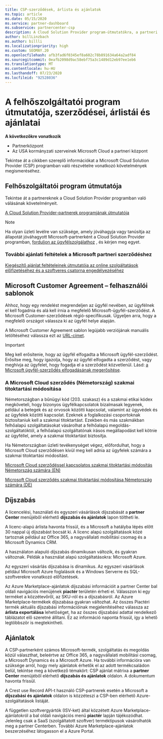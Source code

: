```yaml
---
title: CSP-szerződések, árlista és ajánlatok
ms.topic: article
ms.date: 05/15/2020
ms.service: partner-dashboard
ms.subservice: partnercenter-csp
description: A Cloud Solution Provider program-útmutatókra, a partneri szerződésekre, az ügyfél-szerződésekre, az árlisták és az ajánlatokra mutató hivatkozásokat talál.
author: billLinzbach
ms.author: billli
ms.localizationpriority: high
ms.custom: SEOMAY.20
ms.openlocfilehash: afb3fad6f0345ef8a602c78b891634a64a2adf84
ms.sourcegitcommit: 0eafb2098d9ac58ebf75a3c1489d12eb97ee1eb6
ms.translationtype: MT
ms.contentlocale: hu-HU
ms.lasthandoff: 07/23/2020
ms.locfileid: "92528036"
---
```

# <a name="cloud-solution-provider-program-guide-agreements-price-lists-and-offers"></a>A felhőszolgáltatói program útmutatója, szerződései, árlistái és ajánlatai

**A következőkre vonatkozik**

- Partnerközpont
- Az USA kormányzati szerveinek Microsoft Cloud a partneri központ


Tekintse át a cikkben szereplő információkat a Microsoft Cloud Solution Provider (CSP) programban való részvételre vonatkozó követelmények megismeréséhez.

## <a name="cloud-solution-provider-program-guide"></a>Felhőszolgáltatói program útmutatója

Tekintse át a partnereknek a Cloud Solution Provider programban való válásának követelményeit.

[A Cloud Solution Provider-partnerek programjának útmutatója](https://go.microsoft.com/fwlink/p/?LinkId=617100)

>[!Note]
>Ha olyan üzleti levélre van szüksége, amely jóváhagyja vagy tanúsítja az állapotát jóváhagyott Microsoft-partnerként a Cloud Solution Provider programban, [forduljon az ügyfélszolgálathoz](https://partner.microsoft.com/pcv/servicerequests/create) , és kérjen meg egyet.

### <a name="additional-offer-terms-to-the-microsoft-partner-agreement"></a>További ajánlati feltételek a Microsoft partneri szerződéshez

[Kiegészítő ajánlat feltételeinek útmutatója az online szolgáltatások előfizetéséhez és a szoftveres csatorna engedélyezéséhez](https://query.prod.cms.rt.microsoft.com/cms/api/am/binary/RE3NOo7)

## <a name="microsoft-customer-agreement-customer-templates"></a>Microsoft Customer Agreement – felhasználói sablonok

Ahhoz, hogy egy rendelést megrendeljen az ügyfél nevében, az ügyfélnek el kell fogadnia és alá kell írnia a megfelelő Microsoft-ügyfél-szerződést. A Microsoft Customer-szerződések régió-specifikusak. Ügyeljen arra, hogy a megfelelő országot válassza ki az ügyfél helye alapján.

A Microsoft Customer Agreement sablon legújabb verziójának manuális letöltéséhez válassza ezt az [URL-címet](https://aka.ms/customeragreement).

>[!IMPORTANT]
>Meg kell erősítenie, hogy az ügyfél elfogadta a Microsoft ügyfél-szerződést. Erősítse meg, hogy igazolja, hogy az ügyfél elfogadta a szerződést, vagy meghívja az ügyfelet, hogy fogadja el a szerződést közvetlenül. Lásd: [a Microsoft ügyfél-szerződés elfogadásának megerősítése](confirm-customer-agreement.md).

### <a name="professional-secrecy-amendment-to-the-microsoft-cloud-agreement-germany"></a>A Microsoft Cloud szerződés (Németország) szakmai titoktartási módosítása

Németországban a bűnügyi kód (203. szakasz) és a szakmai etikai kódex megköveteli, hogy bizonyos ügyfélkapcsolatok bizalmasak legyenek, például a betegek és az orvosok közötti kapcsolat, valamint az ügyvédek és az ügyfelek közötti kapcsolat. Ezeknek a foglalkozási csoportoknak biztosítaniuk kell a szakmai titoktartást. Ezekben és más szakmákban felhőalapú szolgáltatásokat vásárolhat a felhőalapú megoldás-szolgáltatóktól, a felhőalapú szolgáltatónak írásos megállapodást kell kötnie az ügyféllel, amely a szakmai titoktartást biztosítja.

Ha Németországban üzleti tevékenységet végez, előfordulhat, hogy a Microsoft Cloud szerződésen kívül meg kell adnia az ügyfelek számára a szakmai titoktartási módosítást.

[Microsoft Cloud szerződéssel kapcsolatos szakmai titoktartási módosítás Németország számára (EN)](https://go.microsoft.com/fwlink/?linkid=2030827&clcid=0x409)

[Microsoft Cloud szerződés szakmai titoktartási módosítása Németország számára (DE)](https://go.microsoft.com/fwlink/?linkid=2030827&clcid=0x407)

## <a name="pricing"></a>Díjszabás

A licencelési, használati és egyszeri vásárlások díjszabását a **partner Center** menüjéből elérhető **díjszabás és ajánlatok** lapon töltheti le.

A licenc-alapú árlista havonta frissül, és a Microsoft a hatályba lépés előtt 30 nappal új díjszabást bocsát ki. A licenc alapú szolgáltatások közé tartoznak például az Office 365, a nagyvállalati mobilitási csomag és a Microsoft Dynamics CRM. 

A használaton alapuló díjszabás dinamikusan változik, és gyakran változnak. Példák a használat alapú szolgáltatásokra: Microsoft Azure.

Az egyszeri vásárlás díjszabása is dinamikus. Az egyszeri vásárlások például Microsoft Azure foglalások és a Windows Serverre és SQL-szoftverekre vonatkozó előfizetések.

Az Azure Marketplace-ajánlatok díjszabási információit a partner Center bal oldali navigációs menüjének **piactér** területén érheti el. Válasszon ki egy terméket a közzétevőről, az SKU-ról és a díjszabásról. Az Azure Marketplace-termékek díjszabása gyakran változhat. Az összes Piactéri termék aktuális díjszabási információinak megjelenítéséhez válassza az **árlista exportálása** lehetőséget, ha az összes díjszabási adattal rendelkező táblázatot elő szeretné állítani. Ez az információ naponta frissül, így a lehető legtöbbször is megtekintheti.

## <a name="offers"></a>Ajánlatok

A CSP-partnerként számos Microsoft-termék, szolgáltatás és megoldás közül választhat, beleértve az Office 365, a nagyvállalati mobilitási csomag, a Microsoft Dynamics és a Microsoft Azure. Ha további információra van szüksége arról, hogy mely ajánlatok érhetők el az adott termékcsaládon belül, tekintse meg a következő témakört: CSP ajánlat mátrixa a **partner Center** menüjéből elérhető **díjszabás és ajánlatok** oldalon. A dokumentum havonta frissül.

A Crest use Record API-t használó CSP-partnerek esetén a Microsoft a **díjszabási és ajánlatok** oldalon is közzéteszi a CSP-ben elérhető Azure-szolgáltatások listáját.

A független szoftvergyártók (ISV-ket) által közzétett Azure Marketplace-ajánlatokról a bal oldali navigációs menü **piactér** lapján tájékozódhat. Jelenleg csak a SaaS (szolgáltatott szoftver) terméktípusok vásárolhatók meg a partner Centerben. További Azure Marketplace-ajánlatok beszerzéséhez látogasson el a Azure Portal.

